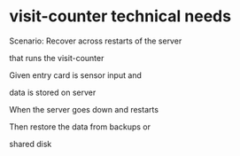 # visit-counter technical needs

Scenario: Recover across restarts of the server

   that runs the visit-counter

   Given entry card is sensor input and 

   data is stored on server 

  When the server goes down and restarts

  Then restore the data from backups or

  shared disk
